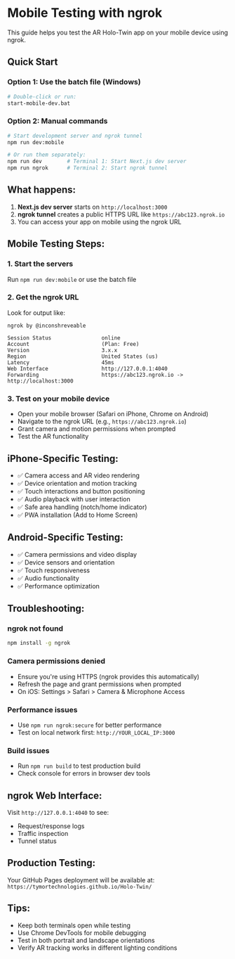 # Mobile Testing with ngrok

This guide helps you test the AR Holo-Twin app on your mobile device using ngrok.

## Quick Start

### Option 1: Use the batch file (Windows)
```bash
# Double-click or run:
start-mobile-dev.bat
```

### Option 2: Manual commands
```bash
# Start development server and ngrok tunnel
npm run dev:mobile

# Or run them separately:
npm run dev        # Terminal 1: Start Next.js dev server
npm run ngrok      # Terminal 2: Start ngrok tunnel
```

## What happens:
1. **Next.js dev server** starts on `http://localhost:3000`
2. **ngrok tunnel** creates a public HTTPS URL like `https://abc123.ngrok.io`
3. You can access your app on mobile using the ngrok URL

## Mobile Testing Steps:

### 1. Start the servers
Run `npm run dev:mobile` or use the batch file

### 2. Get the ngrok URL
Look for output like:
```
ngrok by @inconshreveable

Session Status                online
Account                       (Plan: Free)
Version                       3.x.x
Region                        United States (us)
Latency                       45ms
Web Interface                 http://127.0.0.1:4040
Forwarding                    https://abc123.ngrok.io -> http://localhost:3000
```

### 3. Test on your mobile device
- Open your mobile browser (Safari on iPhone, Chrome on Android)
- Navigate to the ngrok URL (e.g., `https://abc123.ngrok.io`)
- Grant camera and motion permissions when prompted
- Test the AR functionality

## iPhone-Specific Testing:
- ✅ Camera access and AR video rendering
- ✅ Device orientation and motion tracking
- ✅ Touch interactions and button positioning
- ✅ Audio playback with user interaction
- ✅ Safe area handling (notch/home indicator)
- ✅ PWA installation (Add to Home Screen)

## Android-Specific Testing:
- ✅ Camera permissions and video display
- ✅ Device sensors and orientation
- ✅ Touch responsiveness
- ✅ Audio functionality
- ✅ Performance optimization

## Troubleshooting:

### ngrok not found
```bash
npm install -g ngrok
```

### Camera permissions denied
- Ensure you're using HTTPS (ngrok provides this automatically)
- Refresh the page and grant permissions when prompted
- On iOS: Settings > Safari > Camera & Microphone Access

### Performance issues
- Use `npm run ngrok:secure` for better performance
- Test on local network first: `http://YOUR_LOCAL_IP:3000`

### Build issues
- Run `npm run build` to test production build
- Check console for errors in browser dev tools

## ngrok Web Interface:
Visit `http://127.0.0.1:4040` to see:
- Request/response logs
- Traffic inspection
- Tunnel status

## Production Testing:
Your GitHub Pages deployment will be available at:
`https://tymortechnologies.github.io/Holo-Twin/`

## Tips:
- Keep both terminals open while testing
- Use Chrome DevTools for mobile debugging
- Test in both portrait and landscape orientations
- Verify AR tracking works in different lighting conditions
